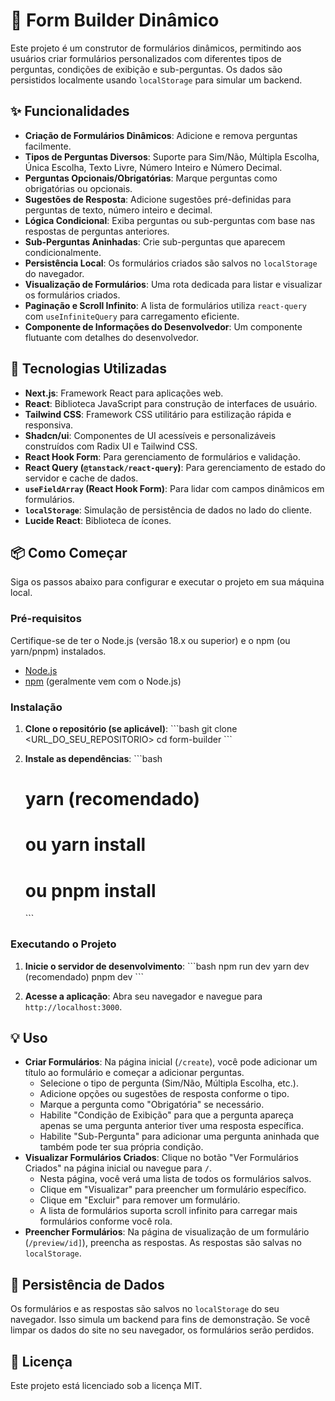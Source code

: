 # 📝 Form Builder Dinâmico

Este projeto é um construtor de formulários dinâmicos, permitindo aos usuários criar formulários personalizados com diferentes tipos de perguntas, condições de exibição e sub-perguntas. Os dados são persistidos localmente usando `localStorage` para simular um backend.

## ✨ Funcionalidades

*   **Criação de Formulários Dinâmicos**: Adicione e remova perguntas facilmente.
*   **Tipos de Perguntas Diversos**: Suporte para Sim/Não, Múltipla Escolha, Única Escolha, Texto Livre, Número Inteiro e Número Decimal.
*   **Perguntas Opcionais/Obrigatórias**: Marque perguntas como obrigatórias ou opcionais.
*   **Sugestões de Resposta**: Adicione sugestões pré-definidas para perguntas de texto, número inteiro e decimal.
*   **Lógica Condicional**: Exiba perguntas ou sub-perguntas com base nas respostas de perguntas anteriores.
*   **Sub-Perguntas Aninhadas**: Crie sub-perguntas que aparecem condicionalmente.
*   **Persistência Local**: Os formulários criados são salvos no `localStorage` do navegador.
*   **Visualização de Formulários**: Uma rota dedicada para listar e visualizar os formulários criados.
*   **Paginação e Scroll Infinito**: A lista de formulários utiliza `react-query` com `useInfiniteQuery` para carregamento eficiente.
*   **Componente de Informações do Desenvolvedor**: Um componente flutuante com detalhes do desenvolvedor.

## 🚀 Tecnologias Utilizadas

*   **Next.js**: Framework React para aplicações web.
*   **React**: Biblioteca JavaScript para construção de interfaces de usuário.
*   **Tailwind CSS**: Framework CSS utilitário para estilização rápida e responsiva.
*   **Shadcn/ui**: Componentes de UI acessíveis e personalizáveis construídos com Radix UI e Tailwind CSS.
*   **React Hook Form**: Para gerenciamento de formulários e validação.
*   **React Query (`@tanstack/react-query`)**: Para gerenciamento de estado do servidor e cache de dados.
*   **`useFieldArray` (React Hook Form)**: Para lidar com campos dinâmicos em formulários.
*   **`localStorage`**: Simulação de persistência de dados no lado do cliente.
*   **Lucide React**: Biblioteca de ícones.

## 📦 Como Começar

Siga os passos abaixo para configurar e executar o projeto em sua máquina local.

### Pré-requisitos

Certifique-se de ter o Node.js (versão 18.x ou superior) e o npm (ou yarn/pnpm) instalados.

*   [Node.js](https://nodejs.org/en/download/)
*   [npm](https://docs.npmjs.com/downloading-and-installing-node-js-and-npm) (geralmente vem com o Node.js)

### Instalação

1.  **Clone o repositório (se aplicável)**:
    \`\`\`bash
    git clone <URL_DO_SEU_REPOSITORIO>
    cd form-builder
    \`\`\`

2.  **Instale as dependências**:
    \`\`\`bash
    # yarn (recomendado)
    # ou yarn install
    # ou pnpm install
    \`\`\`

### Executando o Projeto

1.  **Inicie o servidor de desenvolvimento**:
    \`\`\`bash
    npm run dev
    yarn dev (recomendado)
    pnpm dev
    \`\`\`

2.  **Acesse a aplicação**:
    Abra seu navegador e navegue para `http://localhost:3000`.

## 💡 Uso

*   **Criar Formulários**: Na página inicial (`/create`), você pode adicionar um título ao formulário e começar a adicionar perguntas.
    *   Selecione o tipo de pergunta (Sim/Não, Múltipla Escolha, etc.).
    *   Adicione opções ou sugestões de resposta conforme o tipo.
    *   Marque a pergunta como "Obrigatória" se necessário.
    *   Habilite "Condição de Exibição" para que a pergunta apareça apenas se uma pergunta anterior tiver uma resposta específica.
    *   Habilite "Sub-Pergunta" para adicionar uma pergunta aninhada que também pode ter sua própria condição.
*   **Visualizar Formulários Criados**: Clique no botão "Ver Formulários Criados" na página inicial ou navegue para `/`.
    *   Nesta página, você verá uma lista de todos os formulários salvos.
    *   Clique em "Visualizar" para preencher um formulário específico.
    *   Clique em "Excluir" para remover um formulário.
    *   A lista de formulários suporta scroll infinito para carregar mais formulários conforme você rola.
*   **Preencher Formulários**: Na página de visualização de um formulário (`/preview/id]`), preencha as respostas. As respostas são salvas no `localStorage`.

## 💾 Persistência de Dados

Os formulários e as respostas são salvos no `localStorage` do seu navegador. Isso simula um backend para fins de demonstração. Se você limpar os dados do site no seu navegador, os formulários serão perdidos.

## 📄 Licença

Este projeto está licenciado sob a licença MIT.
